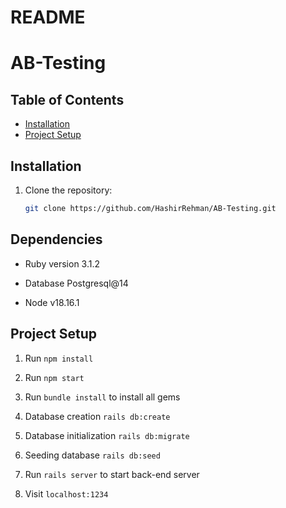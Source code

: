 # README

# AB-Testing

## Table of Contents

- [Installation](#installation)
- [Project Setup](#project-setup)


## Installation

1. Clone the repository:

   ```bash
   git clone https://github.com/HashirRehman/AB-Testing.git


## Dependencies

* Ruby version 3.1.2

* Database Postgresql@14

* Node v18.16.1

## Project Setup

1. Run `npm install`

2. Run `npm start`

3. Run `bundle install` to install all gems

4. Database creation `rails db:create`

5. Database initialization `rails db:migrate`

6. Seeding database `rails db:seed`

7. Run `rails server` to start back-end server

8. Visit `localhost:1234` 
